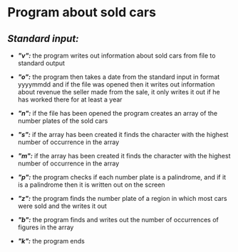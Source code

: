 ﻿# **Program about sold cars**
## ***Standard input:***
    
* ***"v":***  the program writes out information about sold cars from 
file to standard output
         
* ***"o":***  the program then takes a date from the standard input in format yyyymmdd and if the file was opened then it writes out information about revenue the seller made from the sale, it only writes it out if he has worked there for at least a year

* ***"n":***  if the file has been opened the program creates an array of the number plates of the sold cars

* ***"s":***  if the array has been created it finds the character with the highest number of occurrence in the array

* ***"m":***  if the array has been created it finds the character with the highest number of occurrence in the array

* ***"p":***  the program checks if each number plate is a palindrome, and if it is a palindrome then it is written out on the screen

* ***"z":***  the program finds the number plate of a region in which most cars were sold and the writes it out 

* ***"b":***  the program finds and writes out the number of occurrences of figures in the array

* ***"k":***  the program ends